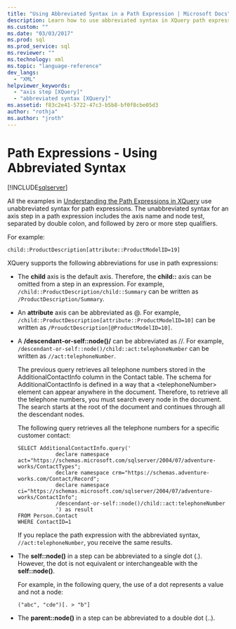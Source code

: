 ```yaml
---
title: "Using Abbreviated Syntax in a Path Expression | Microsoft Docs"
description: Learn how to use abbreviated syntax in XQuery path expressions.
ms.custom: ""
ms.date: "03/03/2017"
ms.prod: sql
ms.prod_service: sql
ms.reviewer: ""
ms.technology: xml
ms.topic: "language-reference"
dev_langs: 
  - "XML"
helpviewer_keywords: 
  - "axis step [XQuery]"
  - "abbreviated syntax [XQuery]"
ms.assetid: f83c2e41-5722-47c3-b5b8-bf0f8cbe05d3
author: "rothja"
ms.author: "jroth"
---
```

# Path Expressions - Using Abbreviated Syntax
[!INCLUDE[sqlserver](../includes/applies-to-version/sqlserver.md)]

  All the examples in [Understanding the Path Expressions in XQuery](../xquery/path-expressions-xquery.md) use unabbreviated syntax for path expressions. The unabbreviated syntax for an axis step in a path expression includes the axis name and node test, separated by double colon, and followed by zero or more step qualifiers.  
  
 For example:  
  
```  
child::ProductDescription[attribute::ProductModelID=19]  
```  
  
 XQuery supports the following abbreviations for use in path expressions:  
  
-   The **child** axis is the default axis. Therefore, the **child::** axis can be omitted from a step in an expression. For example, `/child::ProductDescription/child::Summary` can be written as `/ProductDescription/Summary`.  
  
-   An **attribute** axis can be abbreviated as @. For example, `/child::ProductDescription[attribute::ProductModelID=10]` can be written as `/ProudctDescription[@ProductModelID=10]`.  
  
-   A **/descendant-or-self::node()/** can be abbreviated as //. For example, `/descendant-or-self::node()/child::act:telephoneNumber` can be written as `//act:telephoneNumber`.  
  
     The previous query retrieves all telephone numbers stored in the AdditionalContactInfo column in the Contact table. The schema for AdditionalContactInfo is defined in a way that a \<telephoneNumber> element can appear anywhere in the document. Therefore, to retrieve all the telephone numbers, you must search every node in the document. The search starts at the root of the document and continues through all the descendant nodes.  
  
     The following query retrieves all the telephone numbers for a specific customer contact:  
  
    ```  
    SELECT AdditionalContactInfo.query('             
                declare namespace act="https://schemas.microsoft.com/sqlserver/2004/07/adventure-works/ContactTypes";             
                declare namespace crm="https://schemas.adventure-works.com/Contact/Record";             
                declare namespace ci="https://schemas.microsoft.com/sqlserver/2004/07/adventure-works/ContactInfo";             
                /descendant-or-self::node()/child::act:telephoneNumber             
                ') as result             
    FROM Person.Contact             
    WHERE ContactID=1             
    ```  
  
     If you replace the path expression with the abbreviated syntax, `//act:telephoneNumber`, you receive the same results.  
  
-   The **self::node()** in a step can be abbreviated to a single dot (.). However, the dot is not equivalent or interchangeable with the **self::node()**.  
  
     For example, in the following query, the use of a dot represents a value and not a node:  
  
    ```  
    ("abc", "cde")[. > "b"]  
    ```  
  
-   The **parent::node()** in a step can be abbreviated to a double dot (..).  
  
  
